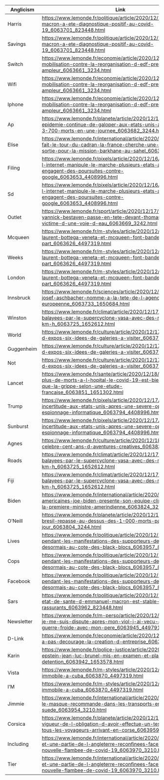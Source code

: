 | Anglicism | Link |
|-----------|------|
| Harris | https://www.lemonde.fr/politique/article/2020/12/17/emmanuel-macron-a-ete-diagnostique-positif-au-covid-19_6063701_823448.html |
| Savings | https://www.lemonde.fr/politique/article/2020/12/17/emmanuel-macron-a-ete-diagnostique-positif-au-covid-19_6063701_823448.html |
| Switch | https://www.lemonde.fr/economie/article/2020/12/17/la-mobilisation-contre-la-reorganisation-d-edf-prend-de-l-ampleur_6063661_3234.html |
| Wifi | https://www.lemonde.fr/economie/article/2020/12/17/la-mobilisation-contre-la-reorganisation-d-edf-prend-de-l-ampleur_6063661_3234.html |
| Iphone | https://www.lemonde.fr/economie/article/2020/12/17/la-mobilisation-contre-la-reorganisation-d-edf-prend-de-l-ampleur_6063661_3234.html |
| Ap | https://www.lemonde.fr/planete/article/2020/12/17/covid-19-l-epidemie-continue-de-galoper-aux-etats-unis-avec-plus-de-3-700-morts-en-une-journee_6063682_3244.html |
| Elise | https://www.lemonde.fr/international/article/2020/12/17/on-a-fait-le-tour-du-cadran-la-france-cherche-une-strategie-de-sortie-pour-la-mission-barkhane-au-sahel_6063673_3210.html |
| Filing | https://www.lemonde.fr/pixels/article/2020/12/16/ce-goliath-de-l-internet-manipule-le-marche-plusieurs-etats-americains-engagent-des-poursuites-contre-google_6063653_4408996.html |
| Sd | https://www.lemonde.fr/pixels/article/2020/12/16/ce-goliath-de-l-internet-manipule-le-marche-plusieurs-etats-americains-engagent-des-poursuites-contre-google_6063653_4408996.html |
| Outlet | https://www.lemonde.fr/sport/article/2020/12/17/vendee-globe-yannick-bestaven-passe-en-tete-devant-thomas-ruyant-victime-d-une-voie-d-eau_6063669_3242.html |
| Mcqueen | https://www.lemonde.fr/m-styles/article/2020/12/16/saint-laurent-bottega-veneta-et-mcqueen-font-bande-video-a-part_6063626_4497319.html |
| Weeks | https://www.lemonde.fr/m-styles/article/2020/12/16/saint-laurent-bottega-veneta-et-mcqueen-font-bande-video-a-part_6063626_4497319.html |
| London | https://www.lemonde.fr/m-styles/article/2020/12/16/saint-laurent-bottega-veneta-et-mcqueen-font-bande-video-a-part_6063626_4497319.html || Gonzalo | https://www.lemonde.fr/economie/article/2020/12/17/bataille-d-actionnaires-chez-lagardere-vivendi-et-amber-perdent-une-nouvelle-manche-en-appel_6063728_3234.html |
| Innsbruck | https://www.lemonde.fr/sciences/article/2020/12/17/l-autrichien-josef-aschbacher-nomme-a-la-tete-de-l-agence-spatiale-europeenne_6063733_1650684.html |
| Winston | https://www.lemonde.fr/climat/article/2020/12/17/les-fidji-balayees-par-le-supercyclone-yasa-avec-des-rafales-a-345-km-h_6063725_1652612.html || Fernandez | https://www.lemonde.fr/international/article/2020/12/18/le-parlement-espagnol-approuve-le-droit-a-l-euthanasie_6063845_3210.html |
| World | https://www.lemonde.fr/culture/article/2020/12/17/en-manque-d-expos-six-idees-de-galeries-a-visiter_6063799_3246.html |
| Guggenheim | https://www.lemonde.fr/culture/article/2020/12/17/en-manque-d-expos-six-idees-de-galeries-a-visiter_6063799_3246.html |
| Not | https://www.lemonde.fr/culture/article/2020/12/17/en-manque-d-expos-six-idees-de-galeries-a-visiter_6063799_3246.html |
| Lancet | https://www.lemonde.fr/sante/article/2020/12/18/avec-trois-fois-plus-de-morts-a-l-hopital-le-covid-19-est-bien-plus-grave-que-la-grippe-selon-une-etude-francaise_6063851_1651302.html |
| Trump | https://www.lemonde.fr/pixels/article/2020/12/17/panique-et-incertitude-aux-etats-unis-apres-une-severe-operation-d-espionnage-informatique_6063794_4408996.html |
| Sunburst | https://www.lemonde.fr/pixels/article/2020/12/17/panique-et-incertitude-aux-etats-unis-apres-une-severe-operation-d-espionnage-informatique_6063794_4408996.html |
| Agnes | https://www.lemonde.fr/culture/article/2020/12/18/chaillot-celebre-cent-ans-d-aventures-creatives_6063830_3246.html |
| Roads | https://www.lemonde.fr/climat/article/2020/12/17/les-fidji-balayees-par-le-supercyclone-yasa-avec-des-rafales-a-345-km-h_6063725_1652612.html |
| Fiji | https://www.lemonde.fr/climat/article/2020/12/17/les-fidji-balayees-par-le-supercyclone-yasa-avec-des-rafales-a-345-km-h_6063725_1652612.html |
| Biden | https://www.lemonde.fr/international/article/2020/12/18/elections-americaines-joe-biden-presente-son-equipe-climat-et-nomme-la-premiere-ministre-amerindienne_6063824_3210.html |
| O’Neill | https://www.lemonde.fr/planete/article/2020/12/18/covid-19-le-bresil-repasse-au-dessus-des-1-000-morts-par-jour_6063804_3244.html || Big | https://www.lemonde.fr/politique/article/2020/12/19/violences-pendant-les-manifestations-des-supporteurs-de-football-ultras-desormais-au-cote-des-black-blocs_6063957_823448.html |
| Lives | https://www.lemonde.fr/politique/article/2020/12/19/violences-pendant-les-manifestations-des-supporteurs-de-football-ultras-desormais-au-cote-des-black-blocs_6063957_823448.html |
| Cops | https://www.lemonde.fr/politique/article/2020/12/19/violences-pendant-les-manifestations-des-supporteurs-de-football-ultras-desormais-au-cote-des-black-blocs_6063957_823448.html |
| Facebook | https://www.lemonde.fr/politique/article/2020/12/19/violences-pendant-les-manifestations-des-supporteurs-de-football-ultras-desormais-au-cote-des-black-blocs_6063957_823448.html |
| Sars | https://www.lemonde.fr/politique/article/2020/12/19/covid-19-l-etat-de-sante-d-emmanuel-macron-est-stable-ses-examens-rassurants_6063962_823448.html |
| Newsletter | https://www.lemonde.fr/m-perso/article/2020/12/19/comment-je-me-suis-dispute-apres-mon-viol-j-ai-vecu-45-ans-de-guerre-froide-avec-mon-pere_6063945_4497916.html |
| D-Link | https://www.lemonde.fr/economie/article/2020/12/19/le-covid-n-a-pas-decourage-la-creation-d-entreprise_6063914_3234.html |
| Karin | https://www.lemonde.fr/police-justice/article/2020/12/19/affaire-epstein-jean-luc-brunel-mis-en-examen-et-place-en-detention_6063942_1653578.html |
| Vista | https://www.lemonde.fr/m-styles/article/2020/12/18/voyage-immobile-a-cuba_6063870_4497319.html |
| I’M | https://www.lemonde.fr/m-styles/article/2020/12/18/voyage-immobile-a-cuba_6063870_4497319.html |
| Jimmie | https://www.lemonde.fr/international/article/2020/12/19/covid19-le-masque-recommande-dans-les-transports-en-suede_6063954_3210.html |
| Corsica | https://www.lemonde.fr/planete/article/2020/12/19/entree-en-vigueur-de-l-obligation-d-avoir-effectue-un-test-covid-pour-tous-les-voyageurs-arrivant-en-corse_6063959_3244.html | Currently | https://www.lemonde.fr/international/article/2020/12/19/londres-et-une-partie-de-l-angleterre-reconfinees-face-a-une-nouvelle-flambee-de-covid-19_6063970_3210.html |
| Including | https://www.lemonde.fr/international/article/2020/12/19/londres-et-une-partie-de-l-angleterre-reconfinees-face-a-une-nouvelle-flambee-de-covid-19_6063970_3210.html |
| Tier | https://www.lemonde.fr/international/article/2020/12/19/londres-et-une-partie-de-l-angleterre-reconfinees-face-a-une-nouvelle-flambee-de-covid-19_6063970_3210.html |